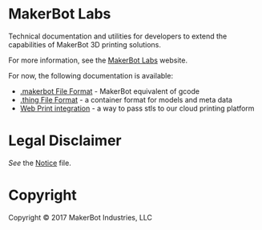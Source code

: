 # MakerBot Labs

Technical documentation and utilities for developers to extend the capabilities
of MakerBot 3D printing solutions.

For more information, see the [MakerBot Labs](http://makerbot.com/labs) website.

For now, the following documentation is available:

* [.makerbot File Format](api/makerbot_file) - MakerBot equivalent of gcode
* [.thing File Format](api/thing_file) - a container format for models and meta data
* [Web Print integration](api/web_print) - a way to pass stls to our cloud printing platform

# Legal Disclaimer
*See* the [Notice](NOTICE.md) file.

# Copyright
Copyright © 2017 MakerBot Industries, LLC

